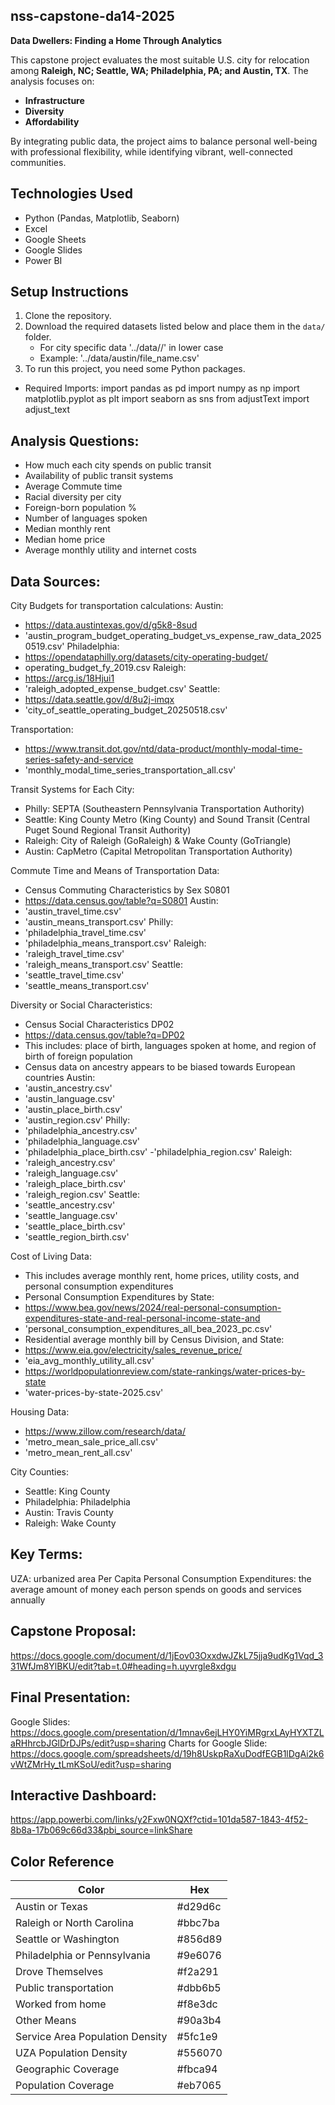 ## nss-capstone-da14-2025

**Data Dwellers: Finding a Home Through Analytics**

This capstone project evaluates the most suitable U.S. city for relocation among **Raleigh, NC; Seattle, WA; Philadelphia, PA; and Austin, TX**. The analysis focuses on:

- **Infrastructure**
- **Diversity**
- **Affordability**

By integrating public data, the project aims to balance personal well-being with professional flexibility, while identifying vibrant, well-connected communities.

## Technologies Used

- Python (Pandas, Matplotlib, Seaborn)
- Excel
- Google Sheets
- Google Slides
- Power BI

## Setup Instructions

1. Clone the repository.
2. Download the required datasets listed below and place them in the `data/` folder.
	- For city specific data '../data/<city name>/' in lower case
	- Example: '../data/austin/file_name.csv'
3. To run this project, you need some Python packages. 
 - Required Imports:
import pandas as pd
import numpy as np
import matplotlib.pyplot as plt
import seaborn as sns
from adjustText import adjust_text

## Analysis Questions:

- How much each city spends on public transit
- Availability of public transit systems
- Average Commute time
- Racial diversity per city
- Foreign-born population %
- Number of languages spoken
- Median monthly rent
- Median home price
- Average monthly utility and internet costs

## Data Sources:

City Budgets for transportation calculations:
Austin:
- https://data.austintexas.gov/d/g5k8-8sud
- 'austin_program_budget_operating_budget_vs_expense_raw_data_20250519.csv'
Philadelphia:
- https://opendataphilly.org/datasets/city-operating-budget/
- operating_budget_fy_2019.csv
Raleigh:
- https://arcg.is/18Hjui1
- 'raleigh_adopted_expense_budget.csv'
Seattle:
- https://data.seattle.gov/d/8u2j-imqx
- 'city_of_seattle_operating_budget_20250518.csv'

Transportation:
- https://www.transit.dot.gov/ntd/data-product/monthly-modal-time-series-safety-and-service
- 'monthly_modal_time_series_transportation_all.csv'

Transit Systems for Each City:
- Philly: SEPTA (Southeastern Pennsylvania Transportation Authority)
- Seattle: King County Metro (King County) and Sound Transit (Central Puget Sound Regional Transit Authority)
- Raleigh: City of Raleigh (GoRaleigh) & Wake County (GoTriangle)
- Austin: CapMetro (Capital Metropolitan Transportation Authority)

Commute Time and Means of Transportation Data:
- Census Commuting Characteristics by Sex S0801
- https://data.census.gov/table?q=S0801
Austin:
- 'austin_travel_time.csv'
- 'austin_means_transport.csv'
Philly:
- 'philadelphia_travel_time.csv'
- 'philadelphia_means_transport.csv'
Raleigh:
- 'raleigh_travel_time.csv'
- 'raleigh_means_transport.csv'
Seattle:
- 'seattle_travel_time.csv'
- 'seattle_means_transport.csv'

Diversity or Social Characteristics:
- Census Social Characteristics DP02
- https://data.census.gov/table?q=DP02
- This includes: place of birth, languages spoken at home, and region of birth of foreign population
- Census data on ancestry appears to be biased towards European countries
Austin:
- 'austin_ancestry.csv'
- 'austin_language.csv'
- 'austin_place_birth.csv'
- 'austin_region.csv'
Philly:
- 'philadelphia_ancestry.csv'
- 'philadelphia_language.csv'
- 'philadelphia_place_birth.csv'
-'philadelphia_region.csv'
Raleigh:
- 'raleigh_ancestry.csv'
- 'raleigh_language.csv'
- 'raleigh_place_birth.csv'
- 'raleigh_region.csv'
Seattle:
- 'seattle_ancestry.csv'
- 'seattle_language.csv'
- 'seattle_place_birth.csv'
- 'seattle_region_birth.csv'

Cost of Living Data:
- This includes average monthly rent, home prices, utility costs, and personal consumption expenditures
- Personal Consumption Expenditures by State:
- https://www.bea.gov/news/2024/real-personal-consumption-expenditures-state-and-real-personal-income-state-and
- 'personal_consumption_expenditures_all_bea_2023_pc.csv'
- Residential average monthly bill by Census Division, and State:
- https://www.eia.gov/electricity/sales_revenue_price/
- 'eia_avg_monthly_utility_all.csv'
- https://worldpopulationreview.com/state-rankings/water-prices-by-state
- 'water-prices-by-state-2025.csv'

Housing Data:
- https://www.zillow.com/research/data/
- 'metro_mean_sale_price_all.csv'
- 'metro_mean_rent_all.csv'

City Counties:
- Seattle: King County
- Philadelphia: Philadelphia
- Austin: Travis County
- Raleigh: Wake County

## Key Terms:
UZA: urbanized area
Per Capita Personal Consumption Expenditures: the average amount of money each person spends on goods and services annually 

## Capstone Proposal:
https://docs.google.com/document/d/1jEov03OxxdwJZkL75jja9udKg1Vqd_331WfJm8YlBKU/edit?tab=t.0#heading=h.uyvrgle8xdgu

## Final Presentation: 
Google Slides:
https://docs.google.com/presentation/d/1mnav6ejLHY0YiMRgrxLAyHYXTZLaRHhrcbJGlDrDJPs/edit?usp=sharing
Charts for Google Slide:
https://docs.google.com/spreadsheets/d/19h8UskpRaXuDodfEGB1lDgAi2k6vWtZMrHy_tLmKSoU/edit?usp=sharing

## Interactive Dashboard:
https://app.powerbi.com/links/y2Fxw0NQXf?ctid=101da587-1843-4f52-8b8a-17b069c66d33&pbi_source=linkShare

## Color Reference

| Color                         | Hex         |
| ------------------------------|------------ |
| Austin  or Texas              |#d29d6c      |
| Raleigh or North Carolina     |#bbc7ba      |
| Seattle  or Washington    	|#856d89      |
| Philadelphia or Pennsylvania  |#9e6076      |
| Drove Themselves		|#f2a291      |
| Public transportation		|#dbb6b5      |
| Worked from home		|#f8e3dc      |
| Other Means			|#90a3b4      |
|Service Area Population Density|#5fc1e9      |
|UZA Population Density		|#556070      |
|Geographic Coverage		|#fbca94      |
|Population Coverage            |#eb7065      |

